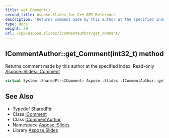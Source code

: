 ```yaml
---
title: get_Comment()
second_title: Aspose.Slides for C++ API Reference
description: "Returns comment made by this author at the specified index. Read-only Aspose::Slides::IComment"
type: docs
weight: 79
url: /cpp/aspose.slides/icommentauthor/get_comment/
---
```

## ICommentAuthor::get_Comment(int32_t) method


Returns comment made by this author at the specified index. Read-only [Aspose::Slides::IComment](../../icomment/)

```cpp
virtual System::SharedPtr<IComment> Aspose::Slides::ICommentAuthor::get_Comment(int32_t index)=0
```

## See Also

* Typedef [SharedPtr](../../system/sharedptr/)
* Class [IComment](../icomment/)
* Class [ICommentAuthor](./)
* Namespace [Aspose::Slides](../)
* Library [Aspose.Slides](../../)
